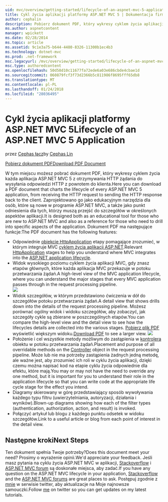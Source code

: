 ```yaml
---
uid: mvc/overview/getting-started/lifecycle-of-an-aspnet-mvc-5-application
title: Cykl życia aplikacji platformy ASP.NET MVC 5 | Dokumentacja firmy Microsoft
author: cephalin
description: Pobierz dokument PDF, który wykresy cyklem życia aplikacji ASP.NET MVC 5. Ten cykl życia dokument przedstawia ogólny widok życia MVC...
ms.author: aspnetcontent
manager: wpickett
ms.date: 02/28/2014
ms.topic: article
ms.assetid: 9c1e3a75-b644-4480-8326-11300b1ec4b3
ms.technology: dotnet-mvc
ms.prod: .net-framework
msc.legacyurl: /mvc/overview/getting-started/lifecycle-of-an-aspnet-mvc-5-application
msc.type: authoredcontent
ms.openlocfilehash: 50d58d10c11677fa72ede6a03e686cbde4cbae1d
ms.sourcegitcommit: 060879fcf3f73d2366b5c811986f8695fff65db8
ms.translationtype: MT
ms.contentlocale: pl-PL
ms.lasthandoff: 01/24/2018
ms.locfileid: "28036495"
---
```

<a name="lifecycle-of-an-aspnet-mvc-5-application"></a><span data-ttu-id="26d20-104">Cykl życia aplikacji platformy ASP.NET MVC 5</span><span class="sxs-lookup"><span data-stu-id="26d20-104">Lifecycle of an ASP.NET MVC 5 Application</span></span>
====================
<span data-ttu-id="26d20-105">przez [Cephas łącz](https://github.com/cephalin)</span><span class="sxs-lookup"><span data-stu-id="26d20-105">by [Cephas Lin](https://github.com/cephalin)</span></span>

[<span data-ttu-id="26d20-106">Pobierz dokument PDF</span><span class="sxs-lookup"><span data-stu-id="26d20-106">Download PDF Document</span></span>](lifecycle-of-an-aspnet-mvc-5-application/_static/lifecycle-of-an-aspnet-mvc-5-application1.pdf)

<span data-ttu-id="26d20-107">W tym miejscu możesz pobrać dokument PDF, który wykresy cyklem życia każda aplikacja ASP.NET MVC 5 z otrzymywania HTTP żądania do wysyłania odpowiedzi HTTP z powrotem do klienta.</span><span class="sxs-lookup"><span data-stu-id="26d20-107">Here you can download a PDF document that charts the lifecycle of every ASP.NET MVC 5 application, from receiving the HTTP request to sending the HTTP response back to the client.</span></span> <span data-ttu-id="26d20-108">Zaprojektowano go jako edukacyjnym narzędzia dla osób, które są nowe w programie ASP.NET MVC, a także jako punkt odniesienia dla tych, którzy muszą przejść do szczegółów w określonych aspektów aplikacji.</span><span class="sxs-lookup"><span data-stu-id="26d20-108">It is designed both as an educational tool for those who are new to ASP.NET MVC and also as a reference for those who need to drill into specific aspects of the application.</span></span> <span data-ttu-id="26d20-109">Dokument PDF ma następujące funkcje:</span><span class="sxs-lookup"><span data-stu-id="26d20-109">The PDF document has the following features:</span></span>

- <span data-ttu-id="26d20-110">Odpowiednie [obiekcie HttpApplication](https://msdn.microsoft.com/library/system.web.httpapplication.aspx) etapy pomagające zrozumieć, w którym integruje MVC [cyklem życia aplikacji ASP.NET](https://msdn.microsoft.com/library/bb470252.aspx).</span><span class="sxs-lookup"><span data-stu-id="26d20-110">Relevant [HttpApplication](https://msdn.microsoft.com/library/system.web.httpapplication.aspx) stages to help you understand where MVC integrates into the [ASP.NET application lifecycle](https://msdn.microsoft.com/library/bb470252.aspx).</span></span>
- <span data-ttu-id="26d20-111">Widok wysokiego poziomu cyklem życia aplikacji MVC, gdy znasz etapów głównych, które każda aplikacja MVC przekazuje w potoku przetwarzania żądań.</span><span class="sxs-lookup"><span data-stu-id="26d20-111">A high-level view of the MVC application lifecycle, where you can understand the major stages that every MVC application passes through in the request processing pipeline.</span></span>  
    ![](lifecycle-of-an-aspnet-mvc-5-application/_static/image1.jpg)
- <span data-ttu-id="26d20-112">Widok szczegółów, w którym przedstawiono ćwiczenia w dół do szczegółów potoku przetwarzania żądań.</span><span class="sxs-lookup"><span data-stu-id="26d20-112">A detail view that shows drills down into the details of the request processing pipeline.</span></span> <span data-ttu-id="26d20-113">Możesz porównać ogólny widok i widoku szczegółów, aby zobaczyć, jak szczegóły cykle są zbierane w poszczególnych etapów.</span><span class="sxs-lookup"><span data-stu-id="26d20-113">You can compare the high-level view and the detail view to see how the lifecycles details are collected into the various stages.</span></span> <span data-ttu-id="26d20-114">[Pobierz plik PDF](lifecycle-of-an-aspnet-mvc-5-application/_static/lifecycle-of-an-aspnet-mvc-5-application1.pdf) wyświetlić większym widoku.</span><span class="sxs-lookup"><span data-stu-id="26d20-114">[Download PDF](lifecycle-of-an-aspnet-mvc-5-application/_static/lifecycle-of-an-aspnet-mvc-5-application1.pdf) to see a larger view.</span></span>
    ![](lifecycle-of-an-aspnet-mvc-5-application/_static/image2.jpg)
- <span data-ttu-id="26d20-115">Położenie i cel wszystkie metody możliwym do zastąpienia w [kontrolera](https://msdn.microsoft.com/library/system.web.mvc.controller.aspx) obiektu w potoku przetwarzania żądań.</span><span class="sxs-lookup"><span data-stu-id="26d20-115">Placement and purpose of all overridable methods on the [Controller](https://msdn.microsoft.com/library/system.web.mvc.controller.aspx) object in the request processing pipeline.</span></span> <span data-ttu-id="26d20-116">Może lub nie ma potrzeby zastąpienia żadnych jedną metodę, ale ważne jest, aby zrozumieć ich roli w cyklu życia aplikacji, dzięki czemu można napisać kod na etapie cyklu życia odpowiednie dla efektu, które mają.</span><span class="sxs-lookup"><span data-stu-id="26d20-116">You may or may not have the need to override any one method, but it is important for you to understand their role in the application lifecycle so that you can write code at the appropriate life cycle stage for the effect you intend.</span></span>
- <span data-ttu-id="26d20-117">Diagramy skierowany w górę przedstawiający sposób wywoływania każdego typu filtru (uwierzytelniania, autoryzacji, działania i wyników).</span><span class="sxs-lookup"><span data-stu-id="26d20-117">Blown-up diagrams showing how each of the filter types (authentication, authorization, action, and result) is invoked.</span></span>
- <span data-ttu-id="26d20-118">Połączyć artykuł lub blogu z każdego punktu odsetek w widoku szczegółów.</span><span class="sxs-lookup"><span data-stu-id="26d20-118">Link to a useful article or blog from each point of interest in the detail view.</span></span>


## <a name="next-steps"></a><span data-ttu-id="26d20-119">Następne kroki</span><span class="sxs-lookup"><span data-stu-id="26d20-119">Next Steps</span></span>

<span data-ttu-id="26d20-120">Ten dokument spełnia Twoje potrzeby?</span><span class="sxs-lookup"><span data-stu-id="26d20-120">Does this document meet your need?</span></span> <span data-ttu-id="26d20-121">Prosimy o wyrażenie opinii.</span><span class="sxs-lookup"><span data-stu-id="26d20-121">We'd appreciate your feedback.</span></span> <span data-ttu-id="26d20-122">Jeśli masz pytania na cyklu życia ASP.NET MVC w aplikacji, [Stackoverflow](http://stackoverflow.com/help) i [ASP.NET MVC forum](https://forums.asp.net/1146.aspx) są doskonałe miejsca, aby zadać.</span><span class="sxs-lookup"><span data-stu-id="26d20-122">If you have any question on the ASP.NET MVC lifecycle in your application, [Stackoverflow](http://stackoverflow.com/help) and the [ASP.NET MVC forums](https://forums.asp.net/1146.aspx) are great places to ask.</span></span> <span data-ttu-id="26d20-123">Postępuj zgodnie z [mnie](https://twitter.com/Cephas_MSFT) w serwisie twitter, aby aktualizacje na Moje najnowsze samouczki.</span><span class="sxs-lookup"><span data-stu-id="26d20-123">Follow [me](https://twitter.com/Cephas_MSFT) on twitter so you can get updates on my latest tutorials.</span></span>
